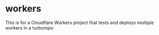 # workers

This is for a Cloudflare Workers project that tests and deploys multiple workers in a turborepo
